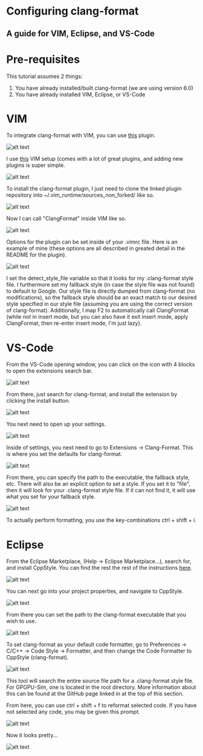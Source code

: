 # Configuring clang-format
## A guide for VIM, Eclipse, and VS-Code

# Pre-requisites
This tutorial assumes 2 things:

1. You have already installed/built clang-format (we are using version 6.0)
2. You have already installed VIM, Eclipse, or VS-Code

# VIM
To integrate clang-format with VIM, you can use [this](https://github.com/rhysd/vim-clang-format) plugin.

![alt text](https://raw.githubusercontent.com/CoffeeBeforeArch/clang_format_setup/master/vim_images/vim_plugin.png)

I use [this](https://github.com/amix/vimrc) VIM setup (comes with a lot of great plugins, and adding new plugins is super simple.

![alt text](https://github.com/CoffeeBeforeArch/clang_format_setup/blob/master/vim_images/vim_setup.png)

To install the clang-format plugin, I just need to clone the linked plugin repository into ~/.vim_runtime/sources_non_forked/ like so.

![alt text](https://github.com/CoffeeBeforeArch/clang_format_setup/blob/master/vim_images/vim_clone.png)

Now I can call "ClangFormat" inside VIM like so.

![alt text](https://github.com/CoffeeBeforeArch/clang_format_setup/blob/master/vim_images/vim_formatted.png)

Options for the plugin can be set inside of your .vimrc file. Here is an example of mine (these options are all described in greated detail in the README for the plugin).

![alt text](https://github.com/CoffeeBeforeArch/clang_format_setup/blob/master/vim_images/vim_vimrc.png)

I set the detect_style_file variable so that it looks for my .clang-format style file. I furthermore set my fallback style (in case the style file was not found) to default to Google. Our style file is directly dumped from clang-format (no modifications), so the fallback style should be an exact match to our desired style specified in our style file (assuming you are using the correct version of clang-format). Additionally, I map F2 to automatically call ClangFormat (while not in insert mode, but you can also have it exit insert mode, apply ClangFormat, then re-enter insert mode, I'm just lazy).

# VS-Code
From the VS-Code opening window, you can click on the icon with 4 blocks to open the extensions search bar.

![alt text](https://github.com/CoffeeBeforeArch/clang_format_setup/blob/master/vscode_images/vscode_home.png)

From there, just search for clang-format, and install the extension by clicking the install button.

![alt text](https://github.com/CoffeeBeforeArch/clang_format_setup/blob/master/vscode_images/vscode_extension.png)

You next need to open up your settings.

![alt text](https://github.com/CoffeeBeforeArch/clang_format_setup/blob/master/vscode_images/vscode_settings.png)

Inside of settings, you next need to go to Extensions -> Clang-Format. This is where you set the defaults for clang-format.

![alt text](https://github.com/CoffeeBeforeArch/clang_format_setup/blob/master/vscode_images/vscode_extension_settings.png)

From there, you can specify the path to the executable, the fallback style, etc. There will also be an explicit option to set a style. If you set it to "file", then it will look for your .clang-format style file. If it can not find it, it will use what you set for your fallback style.

![alt text](https://github.com/CoffeeBeforeArch/clang_format_setup/blob/master/vscode_images/vscode_style.png)

To actually perform formatting, you use the key-combinations ctrl + shift + i.

# Eclipse
From the Eclipse Marketplace, (Help -> Eclipse Marketplace...), search for, and install CppStyle. You can find the rest the rest of the instructions [here](https://github.com/wangzw/CppStyle).

![alt text](https://github.com/CoffeeBeforeArch/clang_format_setup/blob/master/eclipse_images/eclipse_cppstyle.png)

You can next go into your project properties, and navigate to CppStyle.

![alt text](https://github.com/wangzw/CppStyle)

From there you can set the path to the clang-format executable that you wish to use.

![alt text](https://github.com/CoffeeBeforeArch/clang_format_setup/blob/master/eclipse_images/eclipse_preferences.png)

To set clang-format as your default code formatter, go to Preferences -> C/C++ -> Code Style -> Formatter, and then change the Code Formatter to CppStyle (clang-format).

![alt text](https://github.com/CoffeeBeforeArch/clang_format_setup/blob/master/eclipse_images/eclipse_formatter.png)

This tool will search the entire source file path for a .clang-format style file. For GPGPU-Sim, one is located in the root directory. More information about this can be found at the GitHub page linked in at the top of this section.

From here, you can use ctrl + shift + f to reformat selected code. If you have not selected any code, you may be given this prompt.

![alt text](https://github.com/CoffeeBeforeArch/clang_format_setup/blob/master/eclipse_images/eclipse_run_settings.png)

Now it looks pretty...

![alt text](https://github.com/CoffeeBeforeArch/clang_format_setup/blob/master/eclipse_images/eclipse_post_format.png)
